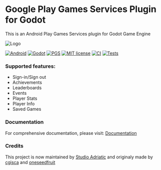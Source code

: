# Google Play Games Services Plugin for Godot 
This is an Android Play Games Services plugin for Godot Game Engine

![Logo](https://repository-images.githubusercontent.com/398548770/6d15b878-3804-457d-933a-200be98927ec)

[![Android](https://img.shields.io/badge/Platform-Android-brightgreen.svg)](https://developer.android.com)
[![Godot](https://img.shields.io/badge/Godot%20Engine-4.5.1-blue.svg)](https://github.com/godotengine/godot/)
[![PGS](https://img.shields.io/badge/Play%20Games%20Services%20v2-21.0.0-green.svg)](https://developers.google.com/games/services/android/quickstart)
[![MIT license](https://img.shields.io/badge/License-MIT-yellowgreen.svg)](https://lbesson.mit-license.org/)
[![CI](https://github.com/StudioAdriatic/PGSGP/workflows/CI/badge.svg)](https://github.com/StudioAdriatic/PGSGP/actions/workflows/ci.yml)
[![Tests](https://img.shields.io/badge/Tests-Passing-brightgreen.svg)](https://github.com/StudioAdriatic/PGSGP/actions/workflows/ci.yml)

### Supported features:
- Sign-in/Sign out
- Achievements
- Leaderboards
- Events
- Player Stats
- Player Info
- Saved Games

### Documentation

For comprehensive documentation, please visit: [Documentation](docs/README.md)


### Credits
This project is now maintained by [Studio Adriatic](https://studioadriatic.com) and originaly made by [cgisca](https://github.com/cgisca/PGSGP) and [oneseedfruit](https://github.com/oneseedfruit/PGSGP)
